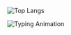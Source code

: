 ![Top Langs](https://github-readme-stats.vercel.app/api/top-langs/?username=elchibek5&layout=compact&theme=radical)






![Typing Animation](https://readme-typing-svg.demolab.com/?lines=Hi+there!+I'm+Elchibek;Flutter+Dev+%7C+AI+Explorer+%7C+Startup+Dreamer&center=true&width=550&height=45)
